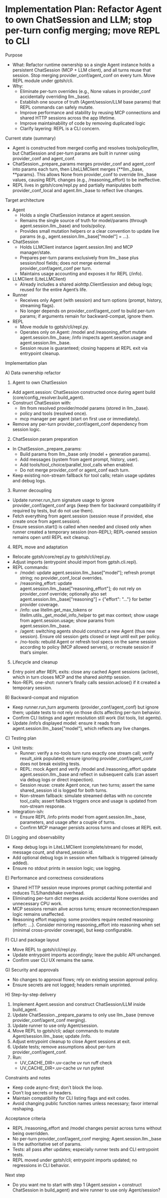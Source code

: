 # Implementation Plan: Refactor Agent to own ChatSession and LLM; stop per-turn config merging; move REPL to CLI

Purpose
- What: Refactor runtime ownership so a single Agent instance holds a persistent ChatSession (MCP + LLM client), and all turns reuse that session. Stop merging provider_conf/agent_conf on every turn. Move REPL module under gptsh/cli.
- Why:
  - Eliminate per-turn overrides (e.g., None values in provider_conf accidentally overriding llm._base).
  - Establish one source of truth (Agent/session/LLM base params) that REPL commands can safely mutate.
  - Improve performance and stability by reusing MCP connections and shared HTTP sessions across the app lifetime.
  - Improve maintainability of code by removing duplicated logic
  - Clarify layering: REPL is a CLI concern.

Current state (summary)
- Agent is constructed from merged config and resolves tools/policy/llm, but ChatSession and per-turn params are built in runner using provider_conf and agent_conf.
- ChatSession._prepare_params merges provider_conf and agent_conf into params each turn, then LiteLLMClient merges {**llm._base, **params}. This allows None from provider_conf to override llm._base values, causing REPL changes (e.g., /reasoning_effort) to be ineffective.
- REPL lives in gptsh/core/repl.py and partially manipulates both provider_conf_local and agent.llm._base to reflect live changes.

Target architecture
- Agent
  - Holds a single ChatSession instance at agent.session.
  - Remains the single source of truth for model/params (through agent.session.llm._base) and tools/policy.
  - Provides small mutation helpers or a clear convention to update live params (e.g., agent.session.llm._base["model"] = ...).
- ChatSession
  - Holds LLMClient instance (agent.session.llm) and MCP manager/state.
  - Prepares per-turn params exclusively from llm._base plus session/tool fields; does not merge external provider_conf/agent_conf per turn.
  - Maintains usage accounting and exposes it for REPL (/info).
- LLMClient (LiteLLMClient)
  - Already includes a shared aiohttp.ClientSession and debug logs; reused for the entire Agent’s life.
- Runner
  - Receives only Agent (with session) and turn options (prompt, history, streaming flags).
  - No longer depends on provider_conf/agent_conf to build per-turn params; if arguments remain for backward-compat, ignore them.
- REPL
  - Move module to gptsh/cli/repl.py.
  - Operates only on Agent: /model and /reasoning_effort mutate agent.session.llm._base; /info inspects agent.session.usage and agent.session.llm._base.
  - Session reuse is guaranteed; closing happens at REPL exit via entrypoint cleanup.

Implementation plan

A) Data ownership refactor
1) Agent to own ChatSession
- Add agent.session: ChatSession constructed once during agent build (core/config_resolver.build_agent).
- Construct ChatSession with:
  - llm from resolved provider/model params (stored in llm._base).
  - policy and tools (resolved once).
  - mcp manager per agent (start on first use or immediately).
- Remove any per-turn provider_conf/agent_conf dependency from session logic.

2) ChatSession param preparation
- In ChatSession._prepare_params:
  - Build params from llm._base only (model + generation params).
  - Add messages (system from agent prompt, history, user).
  - Add tools/tool_choice/parallel_tool_calls when enabled.
  - Do not merge provider_conf or agent_conf each turn.
- Keep existing non-stream fallback for tool calls; retain usage updates and debug logs.

3) Runner decoupling
- Update runner.run_turn signature usage to ignore provider_conf/agent_conf args (keep them for backward compatibility if required by tests, but do not use them).
- Fetch everything from agent.session (session reuse if provided, else create once from agent.session).
- Ensure session.start() is called when needed and closed only when runner created a temporary session (non-REPL); REPL-owned session remains open until REPL exit cleanup.

4) REPL move and adaptation
- Relocate gptsh/core/repl.py to gptsh/cli/repl.py.
- Adjust imports (entrypoint should import from gptsh.cli.repl).
- REPL commands:
  - /model: update agent.session.llm._base["model"]; refresh prompt string; no provider_conf_local overrides.
  - /reasoning_effort: update agent.session.llm._base["reasoning_effort"]; do not rely on provider_conf override; optionally also set agent.session.llm._base["reasoning"] = {"effort": "..."} for better provider coverage.
  - /info: use litellm.get_max_tokens or litellm.utils._get_model_info_helper to get max context; show usage from agent.session.usage; show params from agent.session.llm._base.
  - /agent: switching agents should construct a new Agent (thus new session). Ensure old session gets closed or kept until exit per policy.
  - /no-tools: rebuild Agent or refresh tool specs on the same session according to policy (MCP allowed servers), or recreate session if that’s simpler.

5) Lifecycle and cleanup
- Entry point after REPL exits: close any cached Agent sessions (aclose), which in turn closes MCP and the shared aiohttp session.
- Non-REPL one-shot: runner’s finally calls session.aclose() if it created a temporary session.

B) Backward-compat and migration
- Keep runner.run_turn arguments (provider_conf/agent_conf) but ignore them; update tests to not rely on those dicts affecting per-turn behavior.
- Confirm CLI listings and agent resolution still work (list tools, list agents).
- Update /info’s displayed model: ensure it reads from agent.session.llm._base["model"], which reflects any live changes.

C) Testing plan
- Unit tests:
  - Runner: verify a no-tools turn runs exactly one stream call; verify result_sink populated; ensure ignoring provider_conf/agent_conf does not break existing tests.
  - REPL: mock Agent and verify /model and /reasoning_effort update agent.session.llm._base and reflect in subsequent calls (can assert via debug logs or direct inspection).
  - Session reuse: create Agent once, run two turns; assert the same shared_session id is logged for both turns.
  - Non-stream fallback: simulate streamed deltas with no concrete tool_calls; assert fallback triggers once and usage is updated from non-stream response.
- Integration-ish:
  - Ensure REPL /info prints model from agent.session.llm._base, parameters, and usage after a couple of turns.
  - Confirm MCP manager persists across turns and closes at REPL exit.

D) Logging and observability
- Keep debug logs in LiteLLMClient (complete/stream) for model, message count, and shared_session id.
- Add optional debug logs in session when fallback is triggered (already added).
- Ensure no stdout prints in session logic; use logging.

E) Performance and correctness considerations
- Shared HTTP session reuse improves prompt caching potential and reduces TLS/handshake overhead.
- Eliminating per-turn dict merges avoids accidental None overrides and unnecessary CPU work.
- MCP sessions remain alive across turns; ensure reconnection/respawn logic remains unaffected.
- Reasoning effort mapping: some providers require nested reasoning: {effort: …}. Consider mirroring reasoning_effort into reasoning when set (minimal cross-provider coverage), but keep configurable.

F) CLI and package layout
- Move REPL to gptsh/cli/repl.py.
- Update entrypoint imports accordingly; leave the public API unchanged.
- Confirm user CLI UX remains the same.

G) Security and approvals
- No changes to approval flows; rely on existing session approval policy.
- Ensure secrets are not logged; headers remain unprinted.

H) Step-by-step delivery
1) Implement Agent.session and construct ChatSession/LLM inside build_agent.
2) Update ChatSession._prepare_params to only use llm._base (remove provider_conf/agent_conf merging).
3) Update runner to use only Agent/session.
4) Move REPL to gptsh/cli; adapt commands to mutate Agent/session.llm._base; update /info.
5) Adjust entrypoint cleanup to close Agent sessions at exit.
6) Update tests; remove assumptions about per-turn provider_conf/agent_conf.
7) Run:
   - UV_CACHE_DIR=.uv-cache uv run ruff check
   - UV_CACHE_DIR=.uv-cache uv run pytest

Constraints and notes
- Keep code async-first; don’t block the loop.
- Don’t log secrets or headers.
- Maintain compatibility for CLI listing flags and exit codes.
- Avoid changing public function names unless necessary; favor internal reshaping.

Acceptance criteria
- REPL /reasoning_effort and /model changes persist across turns without being overridden.
- No per-turn provider_conf/agent_conf merging; Agent.session.llm._base is the authoritative set of params.
- Tests: all pass after updates; especially runner tests and CLI entrypoint tests.
- REPL moved under gptsh/cli; entrypoint imports updated; no regressions in CLI behavior.

Next step
- Do you want me to start with step 1 (Agent.session + construct ChatSession in build_agent) and wire runner to use only Agent/session?
